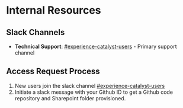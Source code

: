 # Internal Resources

## Slack Channels

- **Technical Support**: [#experience-catalyst-users](https://adobe.enterprise.slack.com/archives/experience-catalyst-users) - Primary support channel

## Access Request Process

1. New users join the slack channel [#experience-catalyst-users](https://adobe.enterprise.slack.com/archives/experience-catalyst-users)
2. Initiate a slack message with your Github ID to get a Github code repository and Sharepoint folder provisioned.

